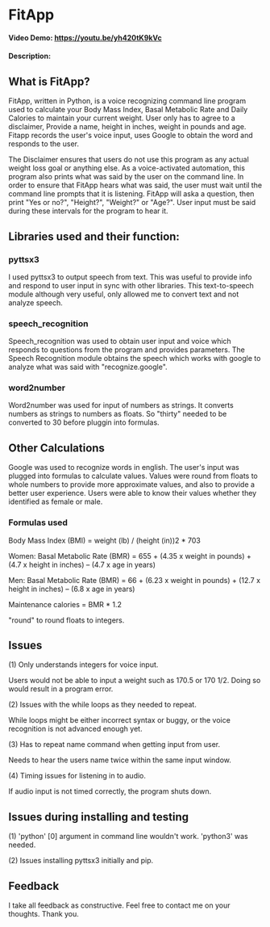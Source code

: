 # FitApp
#### Video Demo:  https://youtu.be/yh420tK9kVc
#### Description:

## What is FitApp?

FitApp, written in Python, is a voice recognizing command line program used to calculate your Body Mass Index,
Basal Metabolic Rate and Daily Calories to maintain your current weight. User only has to agree to a disclaimer,
Provide a name, height in inches, weight in pounds and age. Fitapp records the user's voice input, uses Google to
obtain the word and responds to the user.

The Disclaimer ensures that users do not use this program as any actual weight loss goal or anything else.
As a voice-activated automation, this program also prints what was said by the user on the command line. In order to ensure
that FitApp hears what was said, the user must wait until the command line prompts that it is listening. FitApp
will aska a question, then print "Yes or no?", "Height?", "Weight?" or "Age?". User input must be said during
these intervals for the program to hear it.

## Libraries used and their function:

### pyttsx3

I used pyttsx3 to output speech from text. This was useful to provide info and respond to user input in sync
with other libraries. This text-to-speech module although very useful, only allowed me to convert text and not
analyze speech.

### speech_recognition

Speech_recognition was used to obtain user input and voice which responds to questions from the program
and provides parameters. The Speech Recognition module obtains the speech which works with google to analyze
what was said with "recognize.google".

### word2number

Word2number was used for input of numbers as strings. It converts numbers as strings to numbers as floats.
So "thirty" needed to be converted to 30 before pluggin into formulas.


## Other Calculations

Google was used to recognize words in english. The user's input was plugged into formulas to calculate
values. Values were round from floats to whole numbers to provide more approximate values, and also to
provide a better user experience. Users were able to know their values whether they identified as female or male.

### Formulas used


Body Mass Index (BMI) = weight (lb) / (height (in))2 * 703

Women: Basal Metabolic Rate (BMR) = 655 + (4.35 x weight in pounds) + (4.7 x height in inches) – (4.7 x age in years)

Men: Basal Metabolic Rate (BMR) = 66 + (6.23 x weight in pounds) + (12.7 x height in inches) – (6.8 x age in years)

Maintenance calories = BMR * 1.2

"round" to round floats to integers.

## Issues

(1) Only understands integers for voice input.

Users would not be able to input a weight such as 170.5 or 170 1/2. Doing so would result in a program error.

(2) Issues with the while loops as they needed to repeat.

While loops might be either incorrect syntax or buggy, or the voice recognition is not advanced enough yet.

(3) Has to repeat name command when getting input from user.

Needs to hear the users name twice within the same input window.

(4) Timing issues for listening in to audio.

If audio input is not timed correctly, the program shuts down.

## Issues during installing and testing

(1) 'python' [0] argument in command line wouldn't work. 'python3' was needed.

(2) Issues installing pyttsx3 initially and pip.

## Feedback

I take all feedback as constructive. Feel free to contact me on your thoughts. Thank you.

